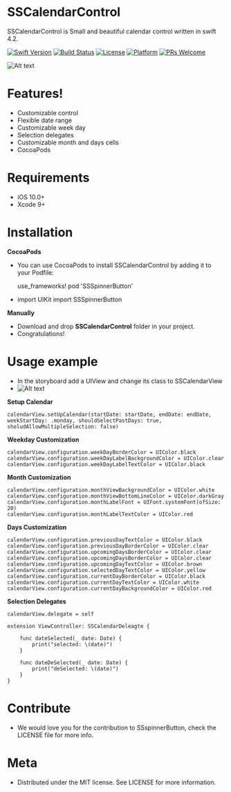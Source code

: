 # SSCalendarControl
SSCalendarControl is Small and beautiful calendar control written in swift 4.2.

[![Swift Version][swift-image]][swift-url]
[![Build Status][travis-image]][travis-url]
[![License][license-image]][license-url]
[![Platform][platform-image]][platform-url]
[![PRs Welcome][PR-image]][PR-url]

![Alt text](https://github.com/simformsolutions/SSCalendar/blob/develop/SSCalendar_Demo.gif)

# Features!
- Customizable control
- Flexible date range
- Customizable week day
- Selection delegates
- Customizable month and days cells
- CocoaPods

# Requirements
- iOS 10.0+
- Xcode 9+

# Installation
**CocoaPods**

- You can use CocoaPods to install SSCalendarControl by adding it to your Podfile:

    use_frameworks!
    pod 'SSSpinnerButton'

-  
    import UIKit
    import SSSpinnerButton

**Manually**
-   Download and drop **SSCalendarControl** folder in your project.
-   Congratulations!

# Usage example

-   In the storyboard add a UIView and change its class to SSCalendarView
-   ![Alt text](https://github.com/simformsolutions/SSCalendar/blob/develop/SSCalendar_Usage.png)

**Setup Calendar**

    calendarView.setUpCalendar(startDate: startDate, endDate: endDate, weekStartDay: .monday, shouldSelectPastDays: true, sholudAllowMultipleSelection: false)

**Weekday Customization**

    calendarView.configuration.weekDayBorderColor = UIColor.black
    calendarView.configuration.weekDayLabelBackgroundColor = UIColor.clear
    calendarView.configuration.weekDayLabelTextColor = UIColor.black

**Month Customization**

    calendarView.configuration.monthViewBackgroundColor = UIColor.white
    calendarView.configuration.monthViewBottomLineColor = UIColor.darkGray
    calendarView.configuration.monthLabelFont = UIFont.systemFont(ofSize: 20)
    calendarView.configuration.monthLabelTextColor = UIColor.red

**Days Customization**

    calendarView.configuration.previousDayTextColor = UIColor.black
    calendarView.configuration.previousDayBorderColor = UIColor.clear
    calendarView.configuration.upcomingDaysBorderColor = UIColor.clear
    calendarView.configuration.upcomingDaysBorderColor = UIColor.clear
    calendarView.configuration.upcomingDayTextColor = UIColor.brown
    calendarView.configuration.selectedDayTextColor = UIColor.yellow
    calendarView.configuration.currentDayBorderColor = UIColor.black
    calendarView.configuration.currentDayTextColor = UIColor.white
    calendarView.configuration.currentDayBackgroundColor = UIColor.red

**Selection Delegates**
    
    calendarView.delegate = self
    
    extension ViewController: SSCalendarDeleagte {
    
        func dateSelected(_ date: Date) {
            print("selected: \(date)")
        }
    
        func dateDeSelected(_ date: Date) {
            print("deSelected: \(date)")
        }
    }

#  Contribute
-   We would love you for the contribution to SSspinnerButton, check the LICENSE file for more info.

#  Meta
-    Distributed under the MIT license. See LICENSE for more information.

[swift-image]:https://img.shields.io/badge/swift-4.0-orange.svg
[swift-url]: https://swift.org/
[license-image]: https://img.shields.io/badge/License-MIT-blue.svg
[license-url]: LICENSE
[travis-image]: https://img.shields.io/travis/dbader/node-datadog-metrics/master.svg?style=flat-square
[travis-url]: https://travis-ci.org/dbader/node-datadog-metrics
[codebeat-image]: https://codebeat.co/assets/svg/badges/C-ffb83f-7198e9a1b7ad7f73977b0c9a5c7c3fffbfa25f262510e5681fd8f5a3188216b0.svg
[codebeat-url]: https://codebeat.co/projects/github-com-vsouza-awesomeios-com
[platform-image]:https://img.shields.io/cocoapods/p/LFAlertController.svg?style=flat
[platform-url]:http://cocoapods.org/pods/LFAlertController
[cocoa-image]:https://img.shields.io/cocoapods/v/EZSwiftExtensions.svg
[cocoa-url]:https://img.shields.io/cocoapods/v/LFAlertController.svg
[PR-image]:https://img.shields.io/badge/PRs-welcome-brightgreen.svg?style=flat-square
[PR-url]:http://makeapullrequest.com
